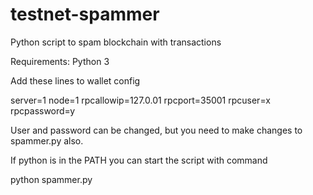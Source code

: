# testnet-spammer
Python script to spam blockchain with transactions

Requirements:
Python 3

Add these lines to wallet config

server=1
node=1
rpcallowip=127.0.01
rpcport=35001
rpcuser=x
rpcpassword=y

User and password can be changed, but you need to make changes to spammer.py also.

If python is in the PATH
you can start the script with command

python spammer.py
